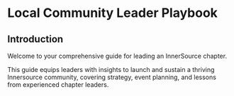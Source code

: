 # Local Community Leader Playbook

## Introduction
Welcome to your comprehensive guide for leading an InnerSource chapter.

This guide equips leaders with insights to launch and sustain a thriving Innersource community, covering strategy, event planning, and lessons from experienced chapter leaders.
